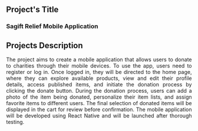 ## Project's Title
### Sagift Relief Mobile Application

## Projects Description

<div align="justify">
The project aims to create a mobile application that allows users to donate to charities through their mobile devices. To use the app, users need to register or log in. Once logged in, they will be directed to the home page, where they can explore available products, view and edit their profile details, access published items, and initiate the donation process by clicking the donate button. During the donation process, users can add a photo of the item being donated, personalize their item lists, and assign favorite items to different users. The final selection of donated items will be displayed in the cart for review before confirmation. The mobile application will be developed using React Native and will be launched after thorough testing. 
 </div>
